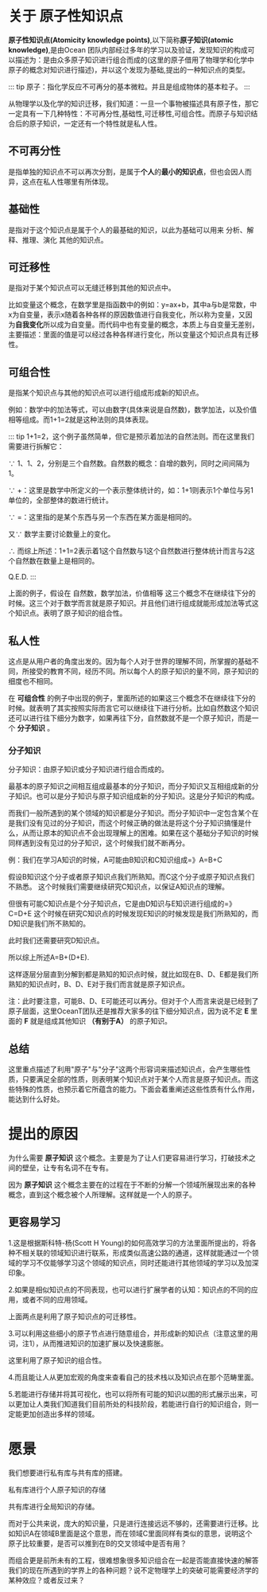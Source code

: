 # 关于 原子性知识点

**原子性知识点(Atomicity knowledge points)**,以下简称**原子知识(atomic knowledge)**,是由Ocean 团队内部经过多年的学习以及验证，发现知识的构成可以描述为：是由众多原子知识进行组合而成的(这里的原子借用了物理学和化学中原子的概念对知识进行描述)，并以这个发现为基础,提出的一种知识点的类型。

::: tip
原子：指化学反应不可再分的基本微粒。并且是组成物体的基本粒子。
:::

从物理学以及化学的知识迁移，我们知道：一旦一个事物被描述具有原子性，那它一定具有一下几种特性：不可再分性,基础性,可迁移性,可组合性。而原子与知识结合后的原子知识，一定还有一个特性就是私人性。


## 不可再分性

是指单独的知识点不可以再次分割，是属于**个人**的**最小的知识点**，但也会因人而异，这点在私人性哪里有所体现。

## 基础性

是指对于这个知识点是属于个人的最基础的知识，以此为基础可以用来 分析、解释、推理、演化 其他的知识点。


## 可迁移性

是指对于某个知识点可以无缝迁移到其他的知识点中。

比如变量这个概念，在数学里是指函数中的例如：y=ax+b，其中a与b是常数，中x为自变量，表示x随着各种各样的原因数值进行自我变化，所以称为变量，又因为**自我变化**所以成为自变量。而代码中也有变量的概念，本质上与自变量无差别，主要描述：里面的值是可以经过各种各样进行变化，所以变量这个知识点具有迁移性。


## 可组合性

是指某个知识点与其他的知识点可以进行组成形成新的知识点。

例如：数学中的加法等式，可以由数字(具体来说是自然数)，数学加法，以及价值相等组成。而1+1=2就是这种法则的具体表现。

::: tip
1+1=2，这个例子虽然简单，但它是预示着加法的自然法则。而在这里我们需要进行拆解它：

∵ 1、1、2，分别是三个自然数。自然数的概念：自增的数列，同时之间间隔为1。

∵ +：这里是数学中所定义的一个表示整体统计的，如：1+1则表示1个单位与另1单位的，全部整体的数进行统计。

∵ =：这里指的是某个东西与另一个东西在某方面是相同的。

又∵ 数学主要讨论数量上的变化。

∴ 而综上所述：1+1=2表示着1这个自然数与1这个自然数进行整体统计而言与2这个自然数在数量上是相同的。

Q.E.D.
:::

上面的例子，假设在 自然数，数学加法，价值相等 这三个概念不在继续往下分的时候。这三个对于数学而言就是原子知识。并且他们进行组成就能形成加法等式这个知识点。表明了原子知识的组合性。


## 私人性

这点是从用户者的角度出发的。因为每个人对于世界的理解不同，所掌握的基础不同，所接受的教育不同，经历不同。所以每个人的原子知识的量不同，原子知识的细度也不相同。

在 **可组合性** 的例子中出现的例子，里面所述的如果这三个概念不在继续往下分的时候。就表明了其实按照实际而言它可以继续往下进行分析。比如自然数这个知识还可以进行往下细分为数字，如果再往下分，自然数就不是一个原子知识，而是一个 **分子知识** 。

### 分子知识
分子知识：由原子知识或分子知识进行组合而成的。

最基本的原子知识之间相互组成最基本的分子知识，而分子知识又互相组成新的分子知识。也可以是分子知识与原子知识组成新的分子知识。这是分子知识的构成。

而我们一般所遇到的某个领域的知识都是分子知识。而分子知识中一定包含某个在是我们没有见过的分子知识，而这个时候正确的做法是将这个分子知识搞懂是什么，从而让原本的知识点不会出现理解上的困难。如果在这个基础分子知识的时候同样遇到没有见过的分子知识，这个时候我们就不断再分。

例：我们在学习A知识的时候，A可能由B知识和C知识组成=》A=B+C

假设B知识这个分子或者原子知识点我们所熟知。而C这个分子或原子知识点我们不熟悉。
这个时候我们需要继续研究C知识点，以保证A知识点的理解。

但很有可能C知识点是个分子知识点，它是由D知识与E知识进行组成的=》C=D+E
这个时候在研究C知识点的时候发现E知识的时候发现是我们所熟知的，而D知识是我们所不熟知的。

此时我们还需要研究D知识点。

所以综上所述A=B+(D+E).

这样逐层分层直到分解到都是熟知的知识点时候，就比如现在B、D、E都是我们所熟知的知识点时，B、D、E对于我们而言就是原子知识点。

注：此时要注意，可能B、D、E可能还可以再分。但对于个人而言来说是已经到了原子层面，这里OceanT团队还是推荐大家多的往下细分知识点，因为说不定 **E** 里面的 **F** 就是组成其他知识 **（有别于A）** 的原子知识。

## 总结

这里重点描述了利用"原子"与"分子"这两个形容词来描述知识点，会产生哪些性质，只要满足全部的性质，则表明某个知识点对于某个人而言是原子知识点。而这些特殊的性质，也预示着它所蕴含的能力。下面会着重阐述这些性质有什么作用，能达到什么好处。


# 提出的原因

为什么需要 **原子知识** 这个概念。主要是为了让人们更容易进行学习，打破技术之间的壁垒，让专有名词不在专有。

因为 **原子知识** 这个概念主要在的过程在于不断的分解一个领域所展现出来的各种概念，直到这个概念被个人所理解。这样就是一个人的原子。

## 更容易学习

1.这是根据斯科特-杨(Scott H Young)的如何高效学习的方法里面所提出的，将各种不相关联的领域知识进行联系，形成类似高速公路的通道，这样就能通过一个领域的学习不仅能够学习这个领域的知识点，同时还能进行其他领域的学习以及加深印象。

2.如果是相似知识点的不同表现，也可以进行扩展学者的认知：知识点的不同的应用，或者不同的应用领域。

上面两点是利用了原子知识点的可迁移性。

3.可以利用这些细小的原子节点进行随意组合，并形成新的知识点（注意这里的用词，注1），从而推进知识的加速扩展以及快速膨胀。

这里利用了原子知识的组合性。

4.而且能让人从更加宏观的角度来查看自己的技术栈以及知识点在那个范畴里面。

5.若能进行存储并将其可视化，也可以将所有可能的知识以图的形式展示出来，可以更加让人类我们知道我们目前所处的科技阶段，若能进行自行的知识组合，则一定能更加创造出多样的领域。


# 愿景

我们想要进行私有库与共有库的搭建。

私有库进行个人原子知识的存储


共有库进行全局知识的存储。


而对于公共来说，庞大的知识量，只是进行连接远远不够的，还需要进行迁移。比如知识A在领域B里面是这个意思，而在领域C里面同样有类似的意思，说明这个原子比较重要，是否可以推到在B的交叉领域中是否有用？

而组合更是前所未有的工程，很难想象很多知识组合在一起是否能直接快速的解答我们的现在所遇到的学界上的各种问题？说不定物理学上的突破可能需要经济学的某种效应？或者反过来？


